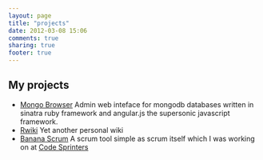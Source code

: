 ```yaml
---
layout: page
title: "projects"
date: 2012-03-08 15:06
comments: true
sharing: true
footer: true
---
```


<h2>My projects</h2>

<ul class="posts">
   <li>
    <a href="http://github.com/lucassus/mongo_browser">Mongo Browser</a>
    Admin web inteface for mongodb databases written in sinatra ruby framework and angular.js the supersonic javascript framework.
  </li>
  <li>
    <a href="http://github.com/lucassus/rwiki">Rwiki</a>
    Yet another personal wiki
  </li>
  <li>
    <a href="http://www.bananascrum.com">Banana Scrum</a>
    A scrum tool simple as scrum itself which I was working on at <a href="http://www.codesprinters.com">Code Sprinters</a>
  </li>
</ul>
